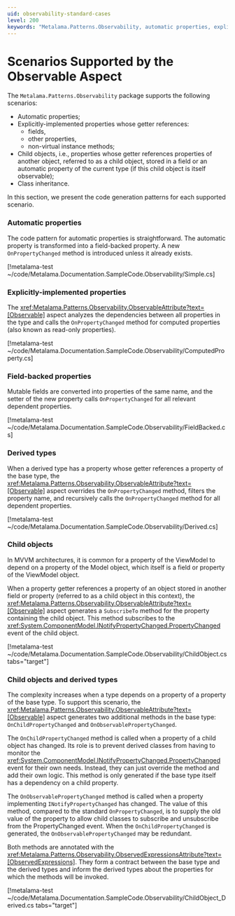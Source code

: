 ```yaml
---
uid: observability-standard-cases
level: 200
keywords: "Metalama.Patterns.Observability, automatic properties, explicitly-implemented properties, field-backed properties, class inheritance, OnPropertyChanged method, ObservableAttribute, INotifyPropertyChanged, child objects, MVVM architectures"
---
```


# Scenarios Supported by the Observable Aspect

The `Metalama.Patterns.Observability` package supports the following scenarios:

* Automatic properties;
* Explicitly-implemented properties whose getter references:
    - fields,
    - other properties,
    - non-virtual instance methods;
* Child objects, i.e., properties whose getter references properties of another object, referred to as a child object, stored in a field or an automatic property of the current type (if this child object is itself observable);
* Class inheritance.

In this section, we present the code generation patterns for each supported scenario.

### Automatic properties

The code pattern for automatic properties is straightforward. The automatic property is transformed into a field-backed property. A new `OnPropertyChanged` method is introduced unless it already exists.

[!metalama-test ~/code/Metalama.Documentation.SampleCode.Observability/Simple.cs]

### Explicitly-implemented properties

The <xref:Metalama.Patterns.Observability.ObservableAttribute?text=[Observable]> aspect analyzes the dependencies between all properties in the type and calls the `OnPropertyChanged` method for computed properties (also known as read-only properties).

[!metalama-test ~/code/Metalama.Documentation.SampleCode.Observability/ComputedProperty.cs]

### Field-backed properties

Mutable fields are converted into properties of the same name, and the setter of the new property calls `OnPropertyChanged` for all relevant dependent properties.

[!metalama-test ~/code/Metalama.Documentation.SampleCode.Observability/FieldBacked.cs]

### Derived types

When a derived type has a property whose getter references a property of the base type, the <xref:Metalama.Patterns.Observability.ObservableAttribute?text=[Observable]> aspect overrides the `OnPropertyChanged` method, filters the property name, and recursively calls the `OnPropertyChanged` method for all dependent properties.

[!metalama-test ~/code/Metalama.Documentation.SampleCode.Observability/Derived.cs]

### Child objects

In MVVM architectures, it is common for a property of the ViewModel to depend on a property of the Model object, which itself is a field or property of the ViewModel object.

When a property getter references a property of an object stored in another field or property (referred to as a child object in this context), the <xref:Metalama.Patterns.Observability.ObservableAttribute?text=[Observable]> aspect generates a `SubscribeTo` method for the property containing the child object. This method subscribes to the <xref:System.ComponentModel.INotifyPropertyChanged.PropertyChanged> event of the child object.

[!metalama-test ~/code/Metalama.Documentation.SampleCode.Observability/ChildObject.cs tabs="target"]

### Child objects and derived types

The complexity increases when a type depends on a property of a property of the base type. To support this scenario, the <xref:Metalama.Patterns.Observability.ObservableAttribute?text=[Observable]> aspect generates two additional methods in the base type: `OnChildPropertyChanged` and `OnObservablePropertyChanged`.

The `OnChildPropertyChanged` method is called when a property of a child object has changed. Its role is to prevent derived classes from having to monitor the <xref:System.ComponentModel.INotifyPropertyChanged.PropertyChanged> event for their own needs. Instead, they can just override the method and add their own logic. This method is only generated if the base type itself has a dependency on a child property.

The `OnObservablePropertyChanged` method is called when a property implementing `INotifyPropertyChanged` has changed. The value of this method, compared to the standard `OnPropertyChanged`, is to supply the old value of the property to allow child classes to subscribe and unsubscribe from the PropertyChanged event. When the `OnChildPropertyChanged` is generated, the `OnObservablePropertyChanged` may be redundant.

Both methods are annotated with the <xref:Metalama.Patterns.Observability.ObservedExpressionsAttribute?text=[ObservedExpressions]>. They form a contract between the base type and the derived types and inform the derived types about the properties for which the methods will be invoked.

[!metalama-test ~/code/Metalama.Documentation.SampleCode.Observability/ChildObject_Derived.cs  tabs="target"]

